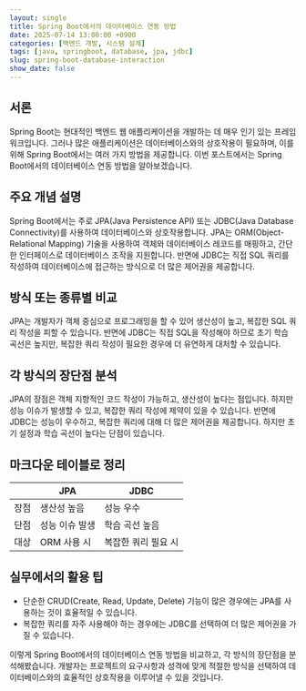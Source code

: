 ```yaml
---
layout: single
title: Spring Boot에서의 데이터베이스 연동 방법
date: 2025-07-14 13:00:00 +0900
categories: [백엔드 개발, 시스템 설계]
tags: [java, springboot, database, jpa, jdbc]
slug: spring-boot-database-interaction
show_date: false
---
```


## 서론
Spring Boot는 현대적인 백엔드 웹 애플리케이션을 개발하는 데 매우 인기 있는 프레임워크입니다. 그러나 많은 애플리케이션은 데이터베이스와의 상호작용이 필요하며, 이를 위해 Spring Boot에서는 여러 가지 방법을 제공합니다. 이번 포스트에서는 Spring Boot에서의 데이터베이스 연동 방법을 알아보겠습니다.

## 주요 개념 설명
Spring Boot에서는 주로 JPA(Java Persistence API) 또는 JDBC(Java Database Connectivity)를 사용하여 데이터베이스와 상호작용합니다. JPA는 ORM(Object-Relational Mapping) 기술을 사용하여 객체와 데이터베이스 레코드를 매핑하고, 간단한 인터페이스로 데이터베이스 조작을 지원합니다. 반면에 JDBC는 직접 SQL 쿼리를 작성하여 데이터베이스에 접근하는 방식으로 더 많은 제어권을 제공합니다.

## 방식 또는 종류별 비교
JPA는 개발자가 객체 중심으로 프로그래밍을 할 수 있어 생산성이 높고, 복잡한 SQL 쿼리 작성을 피할 수 있습니다. 반면에 JDBC는 직접 SQL을 작성해야 하므로 초기 학습 곡선은 높지만, 복잡한 쿼리 작성이 필요한 경우에 더 유연하게 대처할 수 있습니다.

## 각 방식의 장단점 분석
JPA의 장점은 객체 지향적인 코드 작성이 가능하고, 생산성이 높다는 점입니다. 하지만 성능 이슈가 발생할 수 있고, 복잡한 쿼리 작성에 제약이 있을 수 있습니다. 반면에 JDBC는 성능이 우수하고, 복잡한 쿼리에 대해 더 많은 제어권을 제공합니다. 하지만 초기 설정과 학습 곡선이 높다는 단점이 있습니다.

## 마크다운 테이블로 정리
|          | JPA                | JDBC                  |
|----------|--------------------|-----------------------|
| 장점     | 생산성 높음        | 성능 우수            |
| 단점     | 성능 이슈 발생     | 학습 곡선 높음       |
| 대상     | ORM 사용 시        | 복잡한 쿼리 필요 시  |

## 실무에서의 활용 팁
- 단순한 CRUD(Create, Read, Update, Delete) 기능이 많은 경우에는 JPA를 사용하는 것이 효율적일 수 있습니다.
- 복잡한 쿼리를 자주 사용해야 하는 경우에는 JDBC를 선택하여 더 많은 제어권을 가질 수 있습니다.

이렇게 Spring Boot에서의 데이터베이스 연동 방법을 비교하고, 각 방식의 장단점을 분석해봤습니다. 개발자는 프로젝트의 요구사항과 성격에 맞게 적절한 방식을 선택하여 데이터베이스와의 효율적인 상호작용을 이루어낼 수 있을 것입니다.